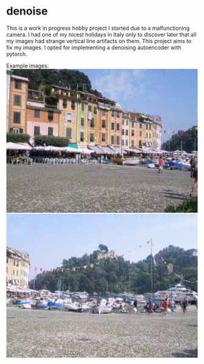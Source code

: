 # denoise
This is a work in progress hobby project I started due to a malfunctioning camera. I had one of my nicest holidays in Italy only to discover later that all my images had strange vertical line artifacts on them. This project aims to fix my images. I opted for implementing a denoising autoencoder with pytorch.

Example images: 
![example image](./tests/test_data/P1010214.JPG)
![example image](./tests/test_data/P1010215.JPG)


